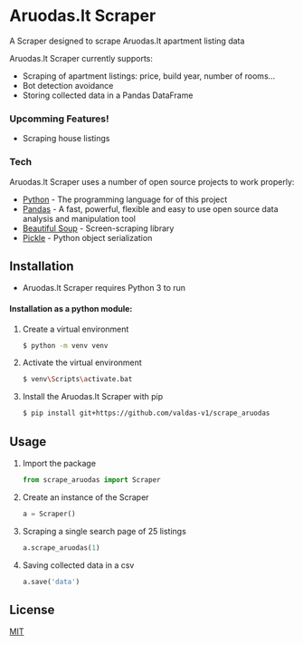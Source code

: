 # Aruodas.lt Scraper
A Scraper designed to scrape Aruodas.lt apartment listing data

Aruodas.lt Scraper currently supports:
  - Scraping of apartment listings: price, build year, number of rooms...
  - Bot detection avoidance
  - Storing collected data in a Pandas DataFrame
### Upcomming Features!

  - Scraping house listings

### Tech
Aruodas.lt Scraper uses a number of open source projects to work properly:

* [Python](https://www.python.org/) - The programming language for of this project
* [Pandas](https://pandas.pydata.org/) - A fast, powerful, flexible and easy to use open source data analysis and manipulation tool
* [Beautiful Soup](https://pypi.org/project/beautifulsoup4/) - Screen-scraping library
* [Pickle](https://docs.python.org/3/library/pickle.html) - Python object serialization

## Installation
* Aruodas.lt Scraper requires Python 3 to run

#### Installation as a python module:
1) Create a virtual environment
    ```sh
    $ python -m venv venv
    ```
2) Activate the virtual environment
    ```sh
    $ venv\Scripts\activate.bat
    ```
3) Install the Aruodas.lt Scraper with pip
    ```sh
    $ pip install git+https://github.com/valdas-v1/scrape_aruodas
    ```
## Usage
1) Import the package
    ```python
    from scrape_aruodas import Scraper
    ```
2) Create an instance of the Scraper
    ```python
    a = Scraper()
    ```
3) Scraping a single search page of 25 listings
    ```python
    a.scrape_aruodas(1)
    ```
4) Saving collected data in a csv
    ```python
    a.save('data')
    ```

License
----

[MIT](LICENSE)
